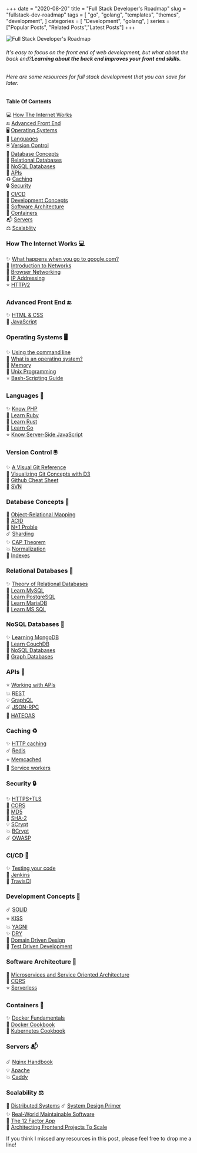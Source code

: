 +++
date = "2020-08-20"
title = "Full Stack Developer's Roadmap"
slug = "fullstack-dev-roadmap"
tags = [
    "go",
    "golang",
    "templates",
    "themes",
    "development",
]
categories = [
    "Development",
    "golang",
]
series = ["Popular Posts", "Related Posts","Latest Posts"]
+++

![Full Stack Developer's Roadmap](https://res.cloudinary.com/practicaldev/image/fetch/s--yZ-A1RXK--/c_imagga_scale,f_auto,fl_progressive,h_420,q_auto,w_1000/https://dev-to-uploads.s3.amazonaws.com/i/s7cj5qsge61za29lvn4s.jpg)

###### It's easy to focus on the front end of web development, but what about the back end?**Learning about the back end improves your front end skills.**
###### Here are some resources for full stack development that you can save for later.
#### Table Of Contents

💻 [How The Internet Works](https://sohailsami.netlify.app/posts/fullstack-dev-roadmap#how)  
🔚 [Advanced Front End](https://sohailsami.netlify.app/posts/fullstack-dev-roadmap#front)  
🖥 [Operating Systems](https://sohailsami.netlify.app/posts/fullstack-dev-roadmap#OS)  
📕 [Languages](https://sohailsami.netlify.app/posts/fullstack-dev-roadmap#lang)  
🖲 [Version Control](https://sohailsami.netlify.app/posts/fullstack-dev-roadmap#vc)  
📓 [Database Concepts](https://sohailsami.netlify.app/posts/fullstack-dev-roadmap#dc)  
📔 [Relational Databases](https://sohailsami.netlify.app/posts/fullstack-dev-roadmap#rd)  
📗 [NoSQL Databases](https://sohailsami.netlify.app/posts/fullstack-dev-roadmap#nd)  
📨 [APIs](https://sohailsami.netlify.app/posts/fullstack-dev-roadmap#api)  
♻️ [Caching](https://sohailsami.netlify.app/posts/fullstack-dev-roadmap#caching)  
🔒 [Security](https://sohailsami.netlify.app/posts/fullstack-dev-roadmap#sec)  
🧪 [CI/CD](https://sohailsami.netlify.app/posts/fullstack-dev-roadmap#ci)  
📙 [Development Concepts](https://sohailsami.netlify.app/posts/fullstack-dev-roadmap#dev)  
🏯 [Software Architecture](https://sohailsami.netlify.app/posts/fullstack-dev-roadmap#sa)  
🧊 [Containers](https://sohailsami.netlify.app/posts/fullstack-dev-roadmap#cont)  
📬 [Servers](https://sohailsami.netlify.app/posts/fullstack-dev-roadmap#serv)  
⚖️ [Scalablity](https://sohailsami.netlify.app/posts/fullstack-dev-roadmap#scal)  

### How The Internet Works 💻
✨ [What happens when you go to google.com?](https://github.com/alex/what-happens-when)  
🎉 [Introduction to Networks](https://ocw.mit.edu/courses/electrical-engineering-and-computer-science/6-02-introduction-to-eecs-ii-digital-communication-systems-fall-2012/readings/)  
💫 [Browser Networking](https://hpbn.co/)  
🎊 [IP Addressing](https://pages.di.unipi.it/ricci/501302.pdf)  
⭐️ [HTTP/2](https://daniel.haxx.se/http2/)  

### Advanced Front End 🔚
✨ [HTML & CSS](https://learn.shayhowe.com/advanced-html-css/)  
💫 [JavaScript](https://github.com/getify/You-Dont-Know-JS)  

### Operating Systems 🖥
✨ [Using the command line](https://launchschool.com/books/command_line)  
🎉 [What is an operating system?](http://markburgess.org/os/os.pdf)  
💫 [Memory](https://www.akkadia.org/drepper/cpumemory.pdf)  
🎊 [Unix Programming](http://catb.org/esr/writings/taoup/html/)  
⭐️ [Bash-Scripting Guide](https://tldp.org/LDP/abs/html/)  

### Languages 📕
✨ [Know PHP](https://en.wikibooks.org/wiki/PHP_Programming)  
🎉 [Learn Ruby](https://www.rubyguides.com/ruby-tutorial/)  
💫 [Learn Rust](https://doc.rust-lang.org/stable/rust-by-example/)  
🎊 [Learn Go](https://gobyexample.com/)  
⭐️ [Know Server-Side JavaScript](https://github.com/maxogden/art-of-node)  

### Version Control 🖲
✨ [A Visual Git Reference](https://marklodato.github.io/visual-git-guide/index-en.html)  
🎉 [Visualizing Git Concepts with D3](https://onlywei.github.io/explain-git-with-d3/#)  
💫 [Github Cheat Sheet](https://github.com/tiimgreen/github-cheat-sheet)  
🎊 [SVN](https://dev.to/rajbdilip/quick-svn-guide-for-git-users-svn-the-git-way-26al)  

### Database Concepts 📓
🌟 [Object-Relational Mapping](https://dev.to/nielsenjared/what-is-object-relational-mapping-how-to-roll-your-own-javascript-orm-4ni3)  
🎉 [ACID](https://neo4j.com/blog/acid-vs-base-consistency-models-explained/)  
💫 [N+1 Proble](https://medium.com/@bretdoucette/n-1-queries-and-how-to-avoid-them-a12f02345be5)  
☄️ [Sharding](https://www.digitalocean.com/community/tutorials/understanding-database-sharding)  
✨ [CAP Theorem](http://www.julianbrowne.com/article/brewers-cap-theorem)  
💥 [Normalization](https://dev.to/nexttech/database-normalization-explained-5b1a)  
🌟 [Indexes](https://dev.to/helenanders26/sql-series-speed-up-your-queries-with-indexes-3c83)  

### Relational Databases 📔
✨ [Theory of Relational Databases](https://web.cecs.pdx.edu/~maier/TheoryBook/TRD.html)  
🎉 [Learn MySQL](https://www.techotopia.com/index.php/MySQL_Essentials)  
💫 [Learn PostgreSQL](https://www.syncfusion.com/ebooks/postgres)  
🎊 [Learn MariaDB](https://www.tutorialspoint.com/mariadb/index.htm)  
🌟 [Learn MS SQL](https://www.tutorialspoint.com/ms_sql_server/index.htm)  

### NoSQL Databases 📗
✨ [Learning MongoDB](https://github.com/evanlucas/learnyoumongo)  
🎉 [Learn CouchDB](http://guide.couchdb.org/editions/1/en/index.html)  
💫 [NoSQL Databases](https://github.com/evanlucas/learnyoumongo)  
🎊 [Graph Databases](https://graphdatabases.com/)  

### APIs 📨
⭐️ [Working with APIs](https://launchschool.com/books/working_with_apis)  
💥 [REST](https://dev.to/drminnaar/rest-api-guide-14n2)  
💡 [GraphQL](https://dev.to/leonardomso/a-beginners-guide-to-graphql-3kjj)  
☄️ [JSON-RPC](https://dev.to/radixdlt/json-rpc-vs-rest-for-distributed-platform-apis-3n0m)  
🎉 [HATEOAS](https://restcookbook.com/Basics/hateoas/)  

### Caching ♻️
✨ [HTTP caching](https://developer.mozilla.org/en-US/docs/Web/HTTP/Caching)  
☄️ [Redis](https://openmymind.net/2012/1/23/The-Little-Redis-Book/)  
⭐️ [Memcached](https://www.tutorialspoint.com/memcached/index.htm)  
🚀 [Service workers](https://dev.to/blarzhernandez/javascript-service-workers-visualized-1683)  

### Security 🔒
✨ [HTTPS+TLS](https://dev.to/ahmedatefae/web-security-knowledge-you-must-understand-it-part-i-https-tls-ssl-cors-csp-298l)  
🎉 [CORS](https://dev.to/lydiahallie/cs-visualized-cors-5b8h)  
💫 [MD5](https://dev.to/wagslane/very-basic-intro-to-hash-functions-sha-256-md-5-etc-399j)  
🎊 [SHA-2](https://dev.to/wagslane/how-sha-2-works-step-by-step-sha-256-11ci)  
💡 [SCrypt](https://dev.to/wagslane/very-basic-intro-to-the-scrypt-hash-7l5)  
💥 [BCrypt](https://dev.to/sylviapap/bcrypt-explained-4k5c)  
☄️ [OWASP](https://owasp.org/www-project-top-ten/)  

### CI/CD 🧪
✨ [Testing your code](https://dev.to/thejessleigh/different-types-of-testing-explained-1ljo)  
🎉 [Jenkins](https://www.bogotobogo.com/DevOps/Jenkins/images/Intro_install/jenkins-the-definitive-guide.pdf)  
💫 [TravisCI](https://github.com/dwyl/learn-travis)  

### Development Concepts 📙
☄️ [SOLID](https://dev.to/ham8821/solid-principles-to-start-with-object-oriented-programming-1e49)  
⭐️ [KISS](https://dev.to/getd/kiss-keep-it-simple-short-my-tech-writing-principal-jjn)  
💥 [YAGNI](https://dev.to/gonedark/practicing-yagni-3n1d)  
✨ [DRY](https://dev.to/codemouse92/clean-dry-solid-spaghetti-1lgm)  
🎉 [Domain Driven Design](http://www.infoq.com/minibooks/domain-driven-design-quickly)  
🌟 [Test Driven Development](https://github.com/grzesiek-galezowski/tdd-ebook)  

### Software Architecture 🏯
💫 [Microservices and Service Oriented Architecture](https://www.oreilly.com/programming/free/files/microservices-vs-service-oriented-architecture.pdf)  
🎊 [CQRS](https://msdn.microsoft.com/en-us/library/jj554200.aspx)  
⭐️ [Serverless](https://docs.microsoft.com/en-us/dotnet/standard/serverless-architecture/)  

### Containers 🧊
✨ [Docker Fundamentals](https://dev.to/skaytech/docker-fundamentals-2ibi)  
🎉 [Docker Cookbook](https://www.packtpub.com/free-ebooks/docker-cookbook-second-edition)  
💫 [Kubernetes Cookbook](https://www.packtpub.com/free-ebooks/kubernetes-cookbook-second-edition)  

### Servers 📬
☄️ [Nginx Handbook](https://github.com/trimstray/nginx-admins-handbook)  
💡 [Apache](https://httpd.apache.org/)  
💥 [Caddy](https://caddyserver.com/)  

### Scalability ⚖️
💫 [Distributed Systems](http://book.mixu.net/distsys/single-page.html)
☄️ [System Design Primer](https://github.com/donnemartin/system-design-primer)  
✨ [Real-World Maintainable Software](https://www.oreilly.com/content/real-world-maintainable-software/)  
🎉 [The 12 Factor App](https://12factor.net/)  
🌟 [Architecting Frontend Projects To Scale](https://dev.to/mmcshinsky/why-frontend-architecture-matters-1ldj)  

If you think I missed any resources in this post, please feel free to drop me a line!